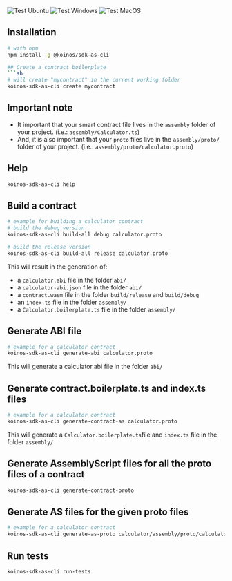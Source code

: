 ![Test Ubuntu](https://github.com/koinos/koinos-sdk-as-cli/actions/workflows/test-ubuntu.yml/badge.svg)
![Test Windows](https://github.com/koinos/koinos-sdk-as-cli/actions/workflows/test-windows.yml/badge.svg)
![Test MacOS](https://github.com/koinos/koinos-sdk-as-cli/actions/workflows/test-macos.yml/badge.svg)


## Installation

```sh
# with npm
npm install -g @koinos/sdk-as-cli

## Create a contract boilerplate
```sh
# will create "mycontract" in the current working folder
koinos-sdk-as-cli create mycontract
```

## Important note
- It important that your smart contract file lives in the `assembly` folder of your project. (i.e.: `assembly/Calculator.ts`)
- And, it is also important that your `proto` files live in the `assembly/proto/` folder of your project. (i.e.: `assembly/proto/calculator.proto`)

## Help
```sh
koinos-sdk-as-cli help
```
## Build a contract
```sh
# example for building a calculator contract
# build the debug version
koinos-sdk-as-cli build-all debug calculator.proto 

# build the release version
koinos-sdk-as-cli build-all release calculator.proto 
```

This will result in the generation of:

- a `calculator.abi` file in the folder `abi/`
- a `calculator-abi.json` file in the folder `abi/`
- a `contract.wasm` file in the folder `build/release` and `build/debug`
- an `index.ts` file in the folder `assembly/`
- a `Calculator.boilerplate.ts` file in the folder `assembly/`
  
## Generate ABI file
```sh
# example for a calculator contract
koinos-sdk-as-cli generate-abi calculator.proto
```
This will generate a calculator.abi file in the folder `abi/`

## Generate contract.boilerplate.ts and index.ts files
```sh
# example for a calculator contract
koinos-sdk-as-cli generate-contract-as calculator.proto
```

This will generate a `Calculator.boilerplate.ts`file and `index.ts` file in the folder `assembly/`

## Generate AssemblyScript files for all the proto files of a contract
```sh
koinos-sdk-as-cli generate-contract-proto
```

## Generate AS files for the given proto files
```sh
# example for a calculator contract
koinos-sdk-as-cli generate-as-proto calculator/assembly/proto/calculator.proto
```

## Run tests
```sh
koinos-sdk-as-cli run-tests
```